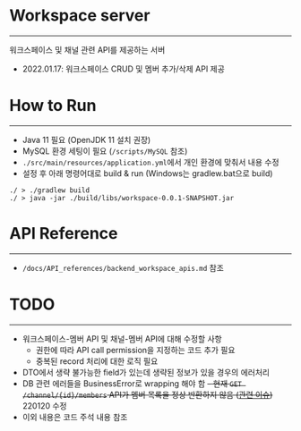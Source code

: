 # Workspace server

---

워크스페이스 및 채널 관련 API를 제공하는 서버
- 2022.01.17: 워크스페이스 CRUD 및 멤버 추가/삭제 API 제공 

# How to Run

---
- Java 11 필요 (OpenJDK 11 설치 권장)
- MySQL 환경 세팅이 필요 (`/scripts/MySQL` 참조)
- `./src/main/resources/application.yml`에서 개인 환경에 맞춰서 내용 수정
- 설정 후 아래 명령어대로 build & run (Windows는 gradlew.bat으로 build)

```
./ > ./gradlew build
./ > java -jar ./build/libs/workspace-0.0.1-SNAPSHOT.jar 
```

# API Reference

---

- `/docs/API_references/backend_workspace_apis.md` 참조

# TODO

---

- 워크스페이스-멤버 API 및 채널-멤버 API에 대해 수정할 사항
  - 권한에 따라 API call permission을 지정하는 코드 추가 필요
  - 중복된 record 처리에 대한 로직 필요
- DTO에서 생략 불가능한 field가 있는데 생략된 정보가 있을 경우의 에러처리
- DB 관련 에러들을 BusinessError로 wrapping 해야 함
~~- 현재 `GET /channel/{id}/members` API가 멤버 목록을 정상 반환하지 않음 ([관련 이슈](https://github.com/njsh4261/SGS_Last_Punch/issues/91))~~ 220120 수정
- 이외 내용은 코드 주석 내용 참조
